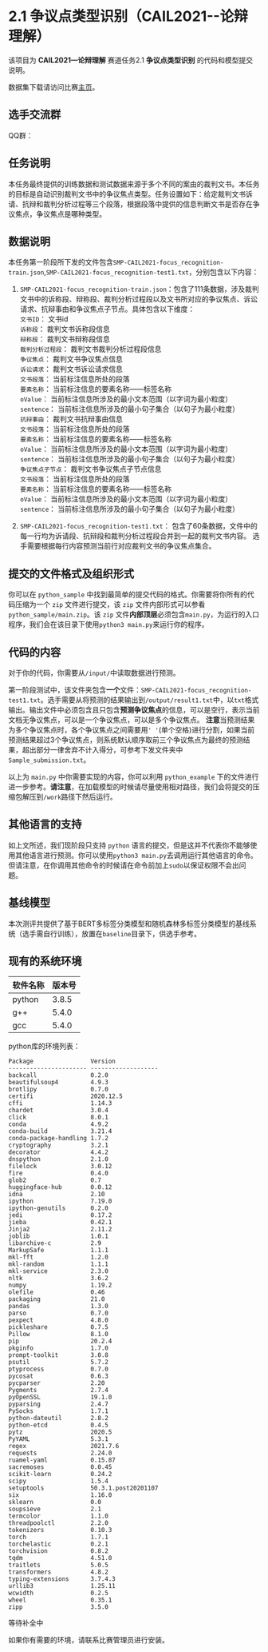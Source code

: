 # 2.1 争议点类型识别（CAIL2021--论辩理解）


该项目为 **CAIL2021—论辩理解** 赛道任务2.1 **争议点类型识别** 的代码和模型提交说明。

数据集下载请访问比赛[主页](http://cail.cipsc.org.cn/)。


## 选手交流群

QQ群：

## 任务说明

本任务最终提供的训练数据和测试数据来源于多个不同的案由的裁判文书。本任务的目标是自动识别裁判文书中的争议焦点类型。任务设置如下：给定裁判文书诉请、抗辩和裁判分析过程等三个段落，根据段落中提供的信息判断文书是否存在争议焦点，争议焦点是哪种类型。

## 数据说明

本任务第一阶段所下发的文件包含``SMP-CAIL2021-focus_recognition-train.json``,``SMP-CAIL2021-focus_recognition-test1.txt``，分别包含以下内容：

1. ``SMP-CAIL2021-focus_recognition-train.json``：包含了111条数据，涉及裁判文书中的诉称段、辩称段、裁判分析过程段以及文书所对应的争议焦点、诉讼请求、抗辩事由和争议焦点子节点。具体包含以下维度：
   	<br/>``文书ID``： 文书id
      	<br/>``诉称段``： 裁判文书诉称段信息
      	<br/>``辩称段``： 裁判文书辩称段信息
      	<br/>``裁判分析过程段``： 裁判文书裁判分析过程段信息
      	<br/>``争议焦点``： 裁判文书争议焦点信息
      	<br/>``诉讼请求``： 裁判文书诉讼请求信息
      	    <br/>``文书段落``： 当前标注信息所处的段落
            <br/>``要素名称``： 当前标注信息的要素名称——标签名称
            <br/>``oValue``： 当前标注信息所涉及的最小文本范围（以字词为最小粒度）
            <br/>``sentence``： 当前标注信息所涉及的最小句子集合（以句子为最小粒度）
      	<br/>``抗辩事由``： 裁判文书抗辩事由信息
            <br/>``文书段落``： 当前标注信息所处的段落
            <br/>``要素名称``： 当前标注信息的要素名称——标签名称
            <br/>``oValue``： 当前标注信息所涉及的最小文本范围（以字词为最小粒度）
            <br/>``sentence``： 当前标注信息所涉及的最小句子集合（以句子为最小粒度）
      	<br/>``争议焦点子节点``： 裁判文书争议焦点子节点信息
            <br/>``文书段落``： 当前标注信息所处的段落
            <br/>``要素名称``： 当前标注信息的要素名称——标签名称
            <br/>``oValue``： 当前标注信息所涉及的最小文本范围（以字词为最小粒度）
            <br/>``sentence``： 当前标注信息所涉及的最小句子集合（以句子为最小粒度）

2. ``SMP-CAIL2021-focus_recognition-test1.txt``： 包含了60条数据，文件中的每一行均为诉请段、抗辩段和裁判分析过程段合并到一起的裁判文书内容。
选手需要根据每行内容预测当前行对应裁判文书的争议焦点集合。

## 提交的文件格式及组织形式

你可以在 ``python_sample`` 中找到最简单的提交代码的格式。你需要将你所有的代码压缩为一个 ``zip`` 文件进行提交，该 ``zip`` 文件内部形式可以参看 ``python_sample/main.zip``。该 ``zip`` 文件**内部顶层**必须包含``main.py``，为运行的入口程序，我们会在该目录下使用``python3 main.py``来运行你的程序。

## 代码的内容

对于你的代码，你需要从``/input/``中读取数据进行预测。

第一阶段测试中，该文件夹包含**一个**文件：``SMP-CAIL2021-focus_recognition-test1.txt``。选手需要从将预测的结果输出到``/output/result1.txt``中，以``txt``格式输出。输出文件中必须包含且只包含**预测争议焦点**的信息，可以是空行，表示当前文档无争议焦点，可以是一个争议焦点，可以是多个争议焦点。
**注意**当预测结果为多个争议焦点时，各个争议焦点之间需要用`' '`(单个空格)进行分割，如果当前预测结果超过3个争议焦点，则系统默认顺序取前三个争议焦点为最终的预测结果，超出部分一律舍弃不计入得分，可参考下发文件夹中``Sample_submission.txt``。

以上为 ``main.py`` 中你需要实现的内容，你可以利用 ``python_example`` 下的文件进行进一步参考。**请注意**，在加载模型的时候请尽量使用相对路径，我们会将提交的压缩包解压到``/work``路径下然后运行。

## 其他语言的支持

如上文所述，我们现阶段只支持 ``python`` 语言的提交，但是这并不代表你不能够使用其他语言进行预测。你可以使用``python3 main.py``去调用运行其他语言的命令。但请注意，在你调用其他命令的时候请在命令前加上``sudo``以保证权限不会出问题。

## 基线模型

本次测评共提供了基于BERT多标签分类模型和随机森林多标签分类模型的基线系统（选手需自行训练），放置在``baseline``目录下，供选手参考。

## 现有的系统环境

| 软件名称 | 版本号 |
| -------- | :----- |
| python   | 3.8.5  |
| g++      | 5.4.0  |
| gcc      | 5.4.0  |

python库的环境列表：

```
Package                Version
---------------------- -------------------
backcall               0.2.0
beautifulsoup4         4.9.3
brotlipy               0.7.0
certifi                2020.12.5
cffi                   1.14.3
chardet                3.0.4
click                  8.0.1
conda                  4.9.2
conda-build            3.21.4
conda-package-handling 1.7.2
cryptography           3.2.1
decorator              4.4.2
dnspython              2.1.0
filelock               3.0.12
fire                   0.4.0
glob2                  0.7
huggingface-hub        0.0.12
idna                   2.10
ipython                7.19.0
ipython-genutils       0.2.0
jedi                   0.17.2
jieba                  0.42.1
Jinja2                 2.11.2
joblib                 1.0.1
libarchive-c           2.9
MarkupSafe             1.1.1
mkl-fft                1.2.0
mkl-random             1.1.1
mkl-service            2.3.0
nltk                   3.6.2
numpy                  1.19.2
olefile                0.46
packaging              21.0
pandas                 1.3.0
parso                  0.7.0
pexpect                4.8.0
pickleshare            0.7.5
Pillow                 8.1.0
pip                    20.2.4
pkginfo                1.7.0
prompt-toolkit         3.0.8
psutil                 5.7.2
ptyprocess             0.7.0
pycosat                0.6.3
pycparser              2.20
Pygments               2.7.4
pyOpenSSL              19.1.0
pyparsing              2.4.7
PySocks                1.7.1
python-dateutil        2.8.2
python-etcd            0.4.5
pytz                   2020.5
PyYAML                 5.3.1
regex                  2021.7.6
requests               2.24.0
ruamel-yaml            0.15.87
sacremoses             0.0.45
scikit-learn           0.24.2
scipy                  1.5.4
setuptools             50.3.1.post20201107
six                    1.16.0
sklearn                0.0
soupsieve              2.1
termcolor              1.1.0
threadpoolctl          2.2.0
tokenizers             0.10.3
torch                  1.7.1
torchelastic           0.2.1
torchvision            0.8.2
tqdm                   4.51.0
traitlets              5.0.5
transformers           4.8.2
typing-extensions      3.7.4.3
urllib3                1.25.11
wcwidth                0.2.5
wheel                  0.35.1
zipp                   3.5.0
```

等待补全中

如果你有需要的环境，请联系比赛管理员进行安装。
